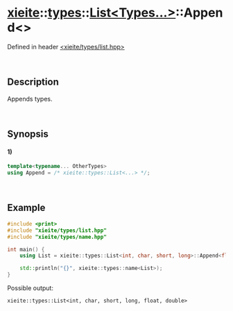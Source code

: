 # [xieite](../../../../../xieite.md)\:\:[types](../../../../../types.md)\:\:[List<Types...>](../../../list.md)\:\:Append\<\>
Defined in header [<xieite/types/list.hpp>](../../../../../../include/xieite/types/list.hpp)

&nbsp;

## Description
Appends types.

&nbsp;

## Synopsis
#### 1)
```cpp
template<typename... OtherTypes>
using Append = /* xieite::types::List<...> */;
```

&nbsp;

## Example
```cpp
#include <print>
#include "xieite/types/list.hpp"
#include "xieite/types/name.hpp"

int main() {
    using List = xieite::types::List<int, char, short, long>::Append<float, double>;

    std::println("{}", xieite::types::name<List>);
}
```
Possible output:
```
xieite::types::List<int, char, short, long, float, double>
```
